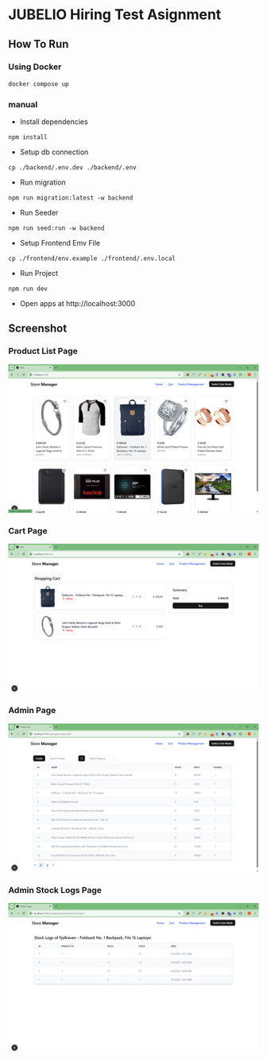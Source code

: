 # JUBELIO Hiring Test Asignment

## How To Run
### Using Docker
```sh
docker compose up
```

### manual
- Install dependencies
```
npm install
```
- Setup db connection
```
cp ./backend/.env.dev ./backend/.env
```
- Run migration
```
npm run migration:latest -w backend
```
- Run Seeder
```
npm run seed:run -w backend
```
- Setup Frontend Emv File
```
cp ./frontend/env.example ./frontend/.env.local
```
- Run Project
```
npm run dev
```
- Open apps at http://localhost:3000

## Screenshot
### Product List Page
![alt text](preview/product-list.png)
### Cart Page
![alt text](preview/cart-page.png)
### Admin Page
![alt text](preview/admin-page.png)
### Admin Stock Logs Page
![alt text](preview/stock-logs.png)